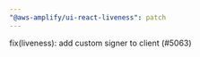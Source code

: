 ```yaml
---
"@aws-amplify/ui-react-liveness": patch
---
```


fix(liveness): add custom signer to client (#5063)
